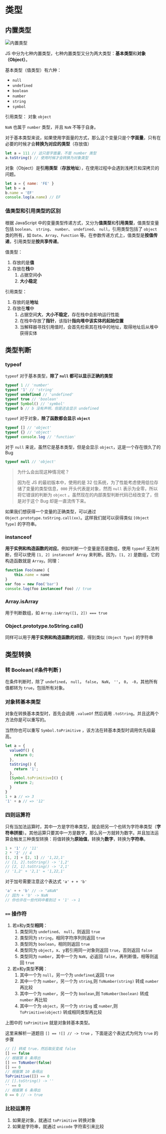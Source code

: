 # 类型

## 内置类型

![内置类型](https://tva1.sinaimg.cn/large/0081Kckwgy1gl8fu3cly3j31ik0r478s.jpg)

JS 中分为七种内置类型，七种内置类型又分为两大类型：**基本类型**和**对象（Object）**。

基本类型（值类型）有六种：
- `null`
- `undefined`
- `boolean`
- `number`
- `string`
- `symbol`

引用类型： 对象 `object`

`NaN` 也属于 `number` 类型，并且 `NaN` 不等于自身。

对于基本类型来说，如果使用字面量的方式，那么这个变量只是个**字面量**，只有在必要的时候才会**转换为对应的类型**（存放值）

```js
let a = 111 // 这只是字面量，不是 number 类型
a.toString() // 使用时候才会转换为对象类型
```

对象（Object）是**引用类型**（**存放地址**），在使用过程中会遇到浅拷贝和深拷贝的问题。

```js
let a = { name: 'FE' }
let b = a
b.name = 'EF'
console.log(a.name) // EF
```

### 值类型和引用类型的区别

根据 JavaScript 中的变量类型传递方式，又分为**值类型**和**引用类型**，值类型变量包括 `boolean`、 `string`、 `number`、 `undefined`、 `null`，引用类型包括了 `object` 类的所有，如 `Date`、`Array`、`Function` 等。在参数传递方式上，值类型是**按值传递**，引用类型是**按共享传递**。

值类型：
  1. 存放的是**值**
  2. 存放在**栈**中
     1. 占据空间**小**
     2. **大小稳定**

引用类型：
  1. 存放的是**地址**
  2. 存放在**堆**中
     1. 占据空间**大**，**大小不稳定**，存在栈中会影响运行性能
     2. 在栈中存放了**指针**，该指针**指向堆中该实体的起始位置**
     3. 当解释器寻找引用值时，会首先检索其在栈中的地址，取得地址后从堆中获得实体

## 类型判断

### typeof

`typeof` 对于基本类型，**除了 `null` 都可以显示正确的类型**

```js
typeof 1 // 'number'
typeof '1' // 'string'
typeof undefined // 'undefined'
typeof true // 'boolean'
typeof Symbol() // 'symbol'
typeof b // b 没有声明，但是还会显示 undefined
```

`typeof` 对于对象，**除了函数都会显示 `object`**

```js
typeof [] // 'object'
typeof {} // 'object'
typeof console.log // 'function'
```

对于 `null` 来说，虽然它是基本类型，但是会显示 `object`，这是一个存在很久了的 Bug

```js
typeof null // 'object'
```

> 为什么会出现这种情况呢？
> 
> 因为在 JS 的最初版本中，使用的是 32 位系统，为了性能考虑使用低位存储了变量的类型信息，`000` 开头代表是对象，然而 `null` 表示为全零，所以将它错误的判断为 `object` 。虽然现在的内部类型判断代码已经改变了，但是对于这个 Bug 却是一直流传下来。

如果我们想获得一个变量的正确类型，可以通过 `Object.prototype.toString.call(xx)`。这样我们就可以获得类似 `[Object Type]` 的字符串。

### instanceof
**用于实例和构造函数的对应**。例如判断一个变量是否是数组，使用 `typeof` 无法判断，但可以使用 `[1, 2] instanceof Array` 来判断。因为，`[1, 2]` 是数组，它的构造函数就是  `Array`。同理：
```js
function Foo(name) {
    this.name = name
}
var foo = new Foo('bar')
console.log(foo instanceof Foo) // true
```
### Array.isArray
用于判断数组，如 `Array.isArray([1, 2]) === true`

### Object.prototype.toString.call()
同样可以用于**用于实例和构造函数的对应**，得到类似 `[Object Type]` 的字符串

## 类型转换

### 转 Boolean( if条件判断 )

在条件判断时，除了 `undefined`， `null`， `false`， `NaN`， `''`， `0`， `-0`，其他所有值都转为 `true`，包括所有对象。

### 对象转基本类型

对象在转换基本类型时，首先会调用 `.valueOf` 然后调用 `.toString`。并且这两个方法你是可以重写的。


当然你也可以重写 `Symbol.toPrimitive` ，该方法在转基本类型时调用优先级最高。

```js
let a = {
  valueOf() {
    return 0;
  },
  toString() {
    return '1';
  },
  [Symbol.toPrimitive]() {
    return 2;
  }
}
1 + a // => 3
'1' + a // => '12'
```

### 四则运算符

只有当加法运算时，其中一方是字符串类型，就会把另一个也转为字符串类型（**字符串拼接**）。其他运算只要其中一方是数字，那么另一方就转为数字。并且加法运算会触发三种类型转换：将值转换为**原始值**，转换为**数字**，转换为**字符串**。

```js
1 + '1' // '11'
2 * '2' // 4
[1, 2] + [2, 1] // '1,22,1'
// [1, 2].toString() -> '1,2'
// [2, 1].toString() -> '2,1'
// '1,2' + '2,1' = '1,22,1'
```

对于加号需要注意这个表达式 `'a' + + 'b'`

```js
'a' + + 'b' // -> "aNaN"
// 因为 + 'b' -> NaN
// 你也许在一些代码中看到过 + '1' -> 1
```

### `==` 操作符

1. 若x和y类型**相同**：
    1. 类型同为 `undefined`、 `null`，则返回 `true`
    2. 类型同为 `string`，相同字符序列则返回 `true`
    3. 类型同为 `boolean`，相同则返回 `true`
    4. 类型同为 `object`，x、y若引用同一对象则返回 `true`，否则返回 `false`
    5. 类型同为 `number`，其中一个为 `NaN`，必返回 `false`，再判断值，相等则返回 `true`
2. 若x和y类型**不同**：
    1. 其中一个为 `null`，另一个为 `undefined`,返回 `true`
    2. 其中一个为 `number`，另一个为 `string`,则 `ToNumber(string)` 转成 `number` 再比较
    3. 其中一个为 `number`，另一个为 `boolean`,则 `ToNumber(boolean)` 转成 `number` 再比较
    4. 其中一个为 `object`，另一个为 `string` 或 `number`,则 `ToPrimitive(object)` 转成相同类型再比较

上图中的 `toPrimitive` 就是对象转基本类型。

这里来解析一道题目 `[] == ![] // -> true` ，下面是这个表达式为何为 `true` 的步骤

```js
// [] 转成 true，然后取反变成 false
[] == false
// 根据第 8 条得出
[] == ToNumber(false)
[] == 0
// 根据第 10 条得出
ToPrimitive([]) == 0
// [].toString() -> ''
'' == 0
// 根据第 6 条得出
0 == 0 // -> true
```

### 比较运算符

1. 如果是对象，就通过 `toPrimitive` 转换对象
2. 如果是字符串，就通过 `unicode` 字符索引来比较
